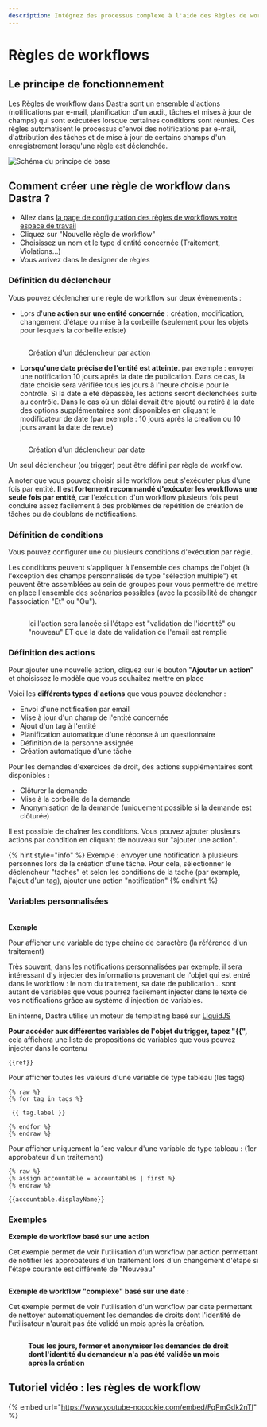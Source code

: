 ```yaml
---
description: Intégrez des processus complexe à l'aide des Règles de workflow personnalisées
---
```


# Règles de workflows

## Le principe de fonctionnement

Les Règles de workflow dans Dastra sont un ensemble d'actions (notifications par e-mail, planification d'un audit, tâches et mises à jour de champs) qui sont exécutées lorsque certaines conditions sont réunies. Ces règles automatisent le processus d'envoi des notifications par e-mail, d'attribution des tâches et de mise à jour de certains champs d'un enregistrement lorsqu'une règle est déclenchée.

![Schéma du principe de base](<../../.gitbook/assets/image (258) (1).png>)

## Comment créer une règle de workflow dans Dastra ?

* Allez dans [la page de configuration des règles de workflows votre espace de travail](https://app.dastra.eu/workspace/0/settings/workflow-rules)
* Cliquez sur "Nouvelle règle de workflow"
* Choisissez un nom et le type d'entité concernée (Traitement, Violations...)
* Vous arrivez dans le designer de règles

### Définition du déclencheur

Vous pouvez déclencher une règle de workflow sur deux évènements :&#x20;

* Lors d'**une action sur une entité concernée** : création, modification, changement d'étape ou mise à la corbeille (seulement pour les objets pour lesquels la corbeille existe)

<figure><img src="../../.gitbook/assets/action_fr_01 (1).png" alt=""><figcaption><p>Création d'un déclencheur par action</p></figcaption></figure>

* **Lorsqu'une date précise de l'entité est atteinte**. par exemple : envoyer une notification 10 jours après la date de publication. Dans ce cas, la date choisie sera vérifiée tous les jours à l'heure choisie pour le contrôle. Si la date a été dépassée, les actions seront déclenchées suite au contrôle. Dans le cas où un délai devait être ajouté ou retiré à la date des options supplémentaires sont disponibles en cliquant le modificateur de date (par exemple : 10 jours après la création ou 10 jours avant la date de revue)

<figure><img src="../../.gitbook/assets/timer_fr_01 (1).png" alt=""><figcaption><p>Création d'un déclencheur par date</p></figcaption></figure>

Un seul déclencheur (ou trigger) peut être défini par règle de workflow.

A noter que vous pouvez choisir si le workflow peut s'exécuter plus d'une fois par entité. **Il est fortement recommandé** **d'exécuter les workflows une seule fois par entité**, car l'exécution d'un workflow plusieurs fois peut conduire assez facilement à des problèmes de répétition de création de tâches ou de doublons de notifications.

### Définition de conditions

Vous pouvez configurer une ou plusieurs conditions d'exécution par règle.

Les conditions peuvent s'appliquer à l'ensemble des champs de l'objet (à l'exception des champs personnalisés de type "sélection multiple") et peuvent être assemblées au sein de groupes pour vous permettre de mettre en place l'ensemble des scénarios possibles (avec la possibilité de changer l'association "Et" ou "Ou").

<figure><img src="../../.gitbook/assets/action_fr_01 (2).png" alt=""><figcaption><p>Ici l'action sera lancée si l'étape est "validation de l'identité" ou "nouveau" ET que la date de validation de l'email est remplie</p></figcaption></figure>

### Définition des actions

Pour ajouter une nouvelle action, cliquez sur le bouton "**Ajouter un action**" et choisissez le modèle que vous souhaitez mettre en place

Voici les **différents types d'actions** que vous pouvez déclencher :&#x20;

* Envoi d'une notification par email
* Mise à jour d'un champ de l'entité concernée
* Ajout d'un tag à l'entité
* Planification automatique d'une réponse à un questionnaire
* Définition de la personne assignée
* Création automatique d'une tâche

Pour les demandes d'exercices de droit, des actions supplémentaires sont disponibles :

* Clôturer la demande
* Mise à la corbeille de la demande
* Anonymisation de la demande (uniquement possible si la demande est clôturée)

Il est possible de chaîner les conditions. Vous pouvez ajouter plusieurs actions par condition en cliquant de nouveau sur "ajouter une action".

{% hint style="info" %}
Exemple : envoyer une notification à plusieurs personnes lors de la création d'une tâche. Pour cela, sélectionner le déclencheur "taches" et selon les conditions de la tache (par exemple, l'ajout d'un tag), ajouter une action "notification"
{% endhint %}

### Variables personnalisées

\
**Exemple**

Pour afficher une variable de type chaine de caractère (la référence d'un traitement)

Très souvent, dans les notifications personnalisées par exemple, il sera intéressant d'y injecter des informations provenant de l'objet qui est entré dans le workflow : le nom du traitement, sa date de publication... sont autant de variables que vous pourrez facilement injecter dans le texte de vos notifications grâce au système d'injection de variables.

En interne, Dastra utilise un moteur de templating basé sur [LiquidJS](https://shopify.github.io/liquid/basics/introduction/)

**Pour accéder aux différentes variables de l'objet du trigger, tapez "\{{",** cela affichera une liste de propositions de variables que vous pouvez injecter dans le contenu

```
{{ref}}
```

Pour afficher toutes les valeurs d'une variable de type tableau (les tags)

```
{% raw %}
{% for tag in tags %}

 {{ tag.label }}

{% endfor %}
{% endraw %}
```

Pour afficher uniquement la 1ere valeur d'une variable de type tableau : (1er approbateur d'un traitement)

```
{% raw %}
{% assign accountable = accountables | first %}
{% endraw %}

{{accountable.displayName}}
```



### Exemples&#x20;

**Exemple de workflow basé sur une action**

Cet exemple permet de voir l'utilisation d'un workflow par action permettant de notifier les approbateurs d'un traitement lors d'un changement d'étape si l'étape courante est différente de "Nouveau"

<figure><img src="../../.gitbook/assets/workflow_stateChange01-fr (1).png" alt=""><figcaption></figcaption></figure>

**Exemple de workflow "complexe" basé sur une date :**

Cet exemple permet de voir l'utilisation d'un workflow par date permettant de nettoyer automatiquement les demandes de droits dont l'identité de l'utilisateur n'aurait pas été validé un mois après la création.

<figure><img src="../../.gitbook/assets/workflow_anon01-fr.png" alt=""><figcaption><p><strong>Tous les jours, fermer et anonymiser les demandes de droit dont l'identité du demandeur n'a pas été validée un mois après la création</strong></p></figcaption></figure>

## Tutoriel vidéo : les règles de workflow

{% embed url="https://www.youtube-nocookie.com/embed/FqPmGdk2nTI" %}



